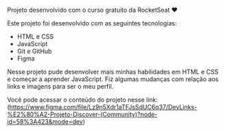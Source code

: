 Projeto desenvolvido com o curso gratuito da RocketSeat ♥

Este projeto foi desenvolvido com as seguintes tecnologias:
- HTML e CSS
- JavaScript 
- Git e GitHub
- Figma

Nesse projeto pude desenvolver mais minhas habilidades em HTML e CSS e começar a aprender JavaScript. Fiz algumas mudanças com relação aos links e imagens para ser o meu perfil.

Você pode acessar o conteúdo do projeto nesse link: (https://www.figma.com/file/Lz9n5Xdr1aTFJsSdUC6q37/DevLinks-%E2%80%A2-Projeto-Discover-(Community)?node-id=58%3A423&mode=dev)